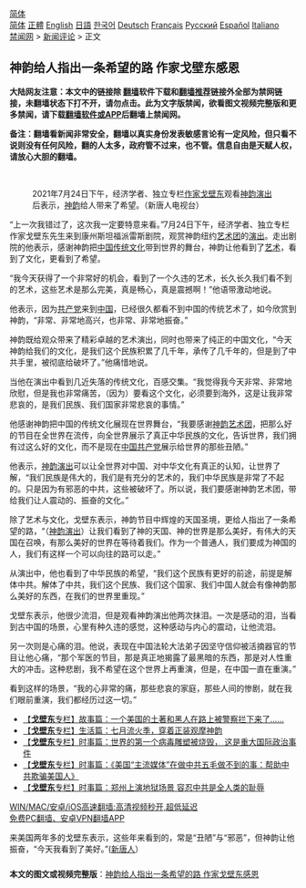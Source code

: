  <!-- 面包屑导航 --> <div class="breadcrumb"><!-- GTranslate: https://gtranslate.io/ -->  <div class="switcher notranslate">  <div class="selected">  <a href="#" onclick="return false;"> 简体</a>  </div>  <div class="option">  <a href="https://www.bannedbook.org" onclick="doGTranslate('zh-CN|zh-CN');jQuery('div.switcher div.selected a').html(jQuery(this).html());return false;" title="简体中文" class="nturl selected"> 简体</a>  <a href="https://www.bannedbook.org/zh-tw/" onclick="doGTranslate('zh-CN|zh-TW');jQuery('div.switcher div.selected a').html(jQuery(this).html());return false;" title="繁體中文" class="nturl"> 正體</a>  <a href="https://www.bannedbook.org/en/" onclick="doGTranslate('zh-CN|en');jQuery('div.switcher div.selected a').html(jQuery(this).html());return false;" title="English" class="nturl"> English</a>  <a href="https://www.bannedbook.org/ja/" onclick="doGTranslate('zh-CN|ja');jQuery('div.switcher div.selected a').html(jQuery(this).html());return false;" title="日本語" class="nturl"> 日語</a>  <a href="https://www.bannedbook.org/ko/" onclick="doGTranslate('zh-CN|ko');jQuery('div.switcher div.selected a').html(jQuery(this).html());return false;" title="한국어" class="nturl"> 한국어</a>  <a href="https://www.bannedbook.org/de/" onclick="doGTranslate('zh-CN|de');jQuery('div.switcher div.selected a').html(jQuery(this).html());return false;" title="Deutsch" class="nturl"> Deutsch</a>  <a href="https://www.bannedbook.org/fr/" onclick="doGTranslate('zh-CN|fr');jQuery('div.switcher div.selected a').html(jQuery(this).html());return false;" title="Français" class="nturl"> Français</a>  <a href="https://www.bannedbook.org/ru/" onclick="doGTranslate('zh-CN|ru');jQuery('div.switcher div.selected a').html(jQuery(this).html());return false;" title="Русский" class="nturl"> Русский</a>  <a href="https://www.bannedbook.org/es/" onclick="doGTranslate('zh-CN|es');jQuery('div.switcher div.selected a').html(jQuery(this).html());return false;" title="Español" class="nturl"> Español</a>  <a href="https://www.bannedbook.org/it/" onclick="doGTranslate('zh-CN|it');jQuery('div.switcher div.selected a').html(jQuery(this).html());return false;" title="Italiano" class="nturl"> Italiano</a>  </div>  </div>      <div class='breadcrumb-sub'><!-- Breadcrumb NavXT 6.3.0 --> <a href="https://www.bannedbook.org/" class="home">禁闻网</a> &gt; <a href="https://www.bannedbook.org/bnews/comments/" class="category">新闻评论</a> &gt; 正文</div></div><h2>神韵给人指出一条希望的路 作家戈壁东感恩</h2> <p class="notice"><b>大陆网友注意：本文中的链接除 <a href="https://github.com/bannedbook/fanqiang" >翻墙</a>软件下载和<a href="https://github.com/killgcd/justmysocks/blob/master/README.md">翻墙推荐</a>链接外全部为禁网链接，未翻墙状态下打不开，请勿点击。此为文字版禁闻，欲看图文视频完整版和更多禁闻，请下载<a href="https://github.com/bannedbook/fanqiang">翻墙软件或APP</a>后翻墙上禁闻网。</p><p>备注：翻墙看新闻非常安全，翻墙以真实身份发表敏感言论有一定风险，但只看不说则没有任何风险，翻的人太多，政府管不过来，也不管。信息自由是天赋人权，请放心大胆的翻墙。</b></p>  <div class="entry"> <br /> <figure><a href="https://i0.wp.com/upload-images-bucket-v64rleca837do.s3.eu-west-1.amazonaws.com/wp-content/uploads/2021/07/26171942/id13113120-2107241844292559-600x400-1.jpg?fit=600%2C400&#038;ssl=1" data-caption="2021年7月24日下午，经济学者、独立专栏作家戈壁东观看神韵演出后表示，神韵给人带来了希望。（新唐人电视台）"></a><figcaption class="wp-caption-text">2021年7月24日下午，经济学者、独立专栏<a href="https://www.bannedbook.org/bnews/tag/%e4%bd%9c%e5%ae%b6/" class="st_tag internal_tag" rel="tag" title="标签 作家 下的日志">作家</a><a href="https://www.bannedbook.org/bnews/tag/%E6%88%88%E5%A3%81%E4%B8%9C/" class="st_tag internal_tag" rel="tag" title="标签 戈壁东 下的日志">戈壁东</a>观看<span class='wp_keywordlink_affiliate'><a href="https://zh-cn.shenyunperformingarts.org/" title="神韵" target="_blank">神韵</a></span><a href="https://www.bannedbook.org/bnews/tag/%E6%BC%94%E5%87%BA/" class="st_tag internal_tag" rel="tag" title="标签 演出 下的日志">演出</a>后表示，<a href="https://www.bannedbook.org/bnews/tag/%e7%a5%9e%e9%9f%b5/" class="st_tag internal_tag" rel="tag" title="标签 神韵 下的日志">神韵</a>给人带来了希望。（新唐人电视台）</figcaption></figure> <p>“上一次我错过了，这次我一定要特意来看。”7月24日下午，经济学者、独立专栏作家戈壁东先生来到康州斯坦福派雷斯剧院，观赏神韵纽约<span class='wp_keywordlink_affiliate'><a href="https://zh-cn.shenyunperformingarts.org/" title="艺术团" target="_blank">艺术团</a></span>的<span class='wp_keywordlink_affiliate'><a href="https://zh-cn.shenyunperformingarts.org/" title="演出" target="_blank">演出</a></span>。走出剧院的他表示，感谢神韵把<span class='wp_keywordlink_affiliate'><a href="https://www.bannedbook.org/" title="中国" target="_blank">中国</a></span><span class='wp_keywordlink_affiliate'><a href="https://www.bannedbook.org/bnews/tculture/" title="传统文化" target="_blank">传统文化</a></span>带到世界的舞台，神韵让他看到了<a href="https://www.bannedbook.org/bnews/tag/%e8%89%ba%e6%9c%af/" class="st_tag internal_tag" rel="tag" title="标签 艺术 下的日志">艺术</a>，看到了文化，更看到了希望。</p> <p>“我今天获得了一个非常好的机会，看到了一个久违的艺术，长久长久我们看不到的艺术，这些艺术是那么完美，真是畅心，真是震撼啊！”他语带激动地说。</p> <p>他表示，因为<a href="https://www.bannedbook.org/bnews/tag/%e5%85%b1%e4%ba%a7%e5%85%9a/" class="st_tag internal_tag" rel="tag" title="标签 共产党 下的日志">共产党</a>来到<a href="https://www.bannedbook.org/bnews/tag/%E4%B8%AD%E5%9B%BD/" class="st_tag internal_tag" rel="tag" title="标签 中国 下的日志">中国</a>，已经很久都看不到中国的传统艺术了，如今欣赏到神韵，“非常、非常地高兴，也非常、非常地振奋。”</p>  <p>神韵既给观众带来了精彩卓越的艺术演出，同时也带来了纯正的中国文化，“今天神韵给我们的文化，是我们这个民族积累了几千年，承传了几千年的，但是到了中共手里，被彻底给破坏了。”他痛惜地说。</p> <p>当他在演出中看到几近失落的传统文化，百感交集。“我觉得我今天非常、非常地欣慰，但是我也非常痛苦，（因为）要看这个文化，必须要到海外，这是让我非常悲哀的，是我们民族、我们国家非常悲哀的事情。”</p> <p>他感谢神韵把中国的传统文化展现在世界舞台，“我要感谢<span class='wp_keywordlink_affiliate'><a href="https://zh-cn.shenyunperformingarts.org/" title="神韵艺术团" target="_blank">神韵艺术团</a></span>，把那么好的节目在全世界在流传，向全世界展示了真正中华民族的文化，告诉世界，我们拥有过这么好的文化，而不是现在<a href="https://www.bannedbook.org/bnews/tag/%e4%b8%ad%e5%9b%bd%e5%85%b1%e4%ba%a7%e5%85%9a/" class="st_tag internal_tag" rel="tag" title="标签 中国共产党 下的日志">中国共产党</a>展示给世界的那些丑陋。”</p>  <p>他表示，<span class='wp_keywordlink_affiliate'><a href="https://zh-cn.shenyunperformingarts.org/" title="神韵演出" target="_blank">神韵演出</a></span>可以让全世界对中国、对中华文化有真正的认知，让世界了解，“我们民族是伟大的，我们是有充分的艺术的，我们中华民族是非常了不起的。只是因为有邪恶的中共，这些被破坏了。所以说，我们要感谢神韵艺术团，带给我们让人震动的、振奋的文化。”</p> <p>除了艺术与文化，戈壁东表示，神韵节目中辉煌的天国圣境，更给人指出了一条希望的路，“（<a href="https://www.bannedbook.org/bnews/tag/%E7%A5%9E%E9%9F%B5%E6%BC%94%E5%87%BA/" class="st_tag internal_tag" rel="tag" title="标签 神韵演出 下的日志">神韵演出</a>）让我们看到了神的天国、神的世界是那么美好，有伟大的天国在召唤，有那么美好的世界在等待着我们。作为一个普通人，我们要成为神国的人，我们有这样一个可以向往的路可以走。”</p> <p>从演出中，他也看到了中华民族的希望，“我们这个民族有更好的前途，前提是解体中共。解体了中共，我们这个民族、我们这个国家、我们中国人就会有像神韵那么美好的东西，在我们的世界里重现。”</p>  <p>戈壁东表示，他很少流泪，但是观看神韵演出他两次抹泪。一次是感动的泪，当看到古中国的场景，心里有种久违的感觉，这种感动与内心的震动，让他流泪。</p> <p>另一次则是心痛的泪。他说，表现在中国法轮大法弟子因坚守信仰被活摘器官的节目让他心痛，“那个军医的节目，那是真正地揭露了最黑暗的东西，那是对人性重大的冲击。这种悲剧，我不希望在这个世界上再重演，但是，在中国一直在重演。”</p> <p>看到这样的场景，“我的心非常的痛，那些悲哀的家庭，那些人间的惨剧，就在我们眼前重演，我们都经历过这一切。”</p>  <ul class='op-related-articles' title='相关阅读'> <li><a href='https://www.bannedbook.org/bnews/comments/20210725/1593927.html' target='_blank'>【<b>戈壁东</b>专栏】故事篇：一个美国的土著和黑人在路上被警察拦下来了……</a></li> <li><a href='https://www.bannedbook.org/bnews/comments/20210725/1593891.html' target='_blank'>【<b>戈壁东</b>专栏】生活篇：七月流火季，穿着正装观摩神韵</a></li> <li><a href='https://www.bannedbook.org/bnews/comments/20210725/1593889.html' target='_blank'>【<b>戈壁东</b>专栏】时事篇：世界的第一个病毒雕塑被烧毁， 这是重大国际政治事件</a></li> <li><a href='https://www.bannedbook.org/bnews/comments/20210724/1593034.html' target='_blank'>【<b>戈壁东</b>专栏】时事篇：《美国“主流媒体”在做中共五毛做不到的事：帮助中共欺骗美国人》</a></li> <li><a href='https://www.bannedbook.org/bnews/comments/20210724/1593033.html' target='_blank'>【<b>戈壁东</b>专栏】时事篇：郑州上演地狱场景 容忍中共是全人类的耻辱</a></li> </ul> <p class="texttj"> <a href="https://github.com/bannedbook/fanqiang/wiki/V2ray%E6%9C%BA%E5%9C%BA" target="_blank">WIN/MAC/安卓/iOS高速翻墙:高清视频秒开,超低延迟</a><br/> <a href="https://github.com/bannedbook/fanqiang/wiki/%E7%A6%81%E9%97%BB%E7%BD%91%E5%AE%89%E5%8D%93%E7%BF%BB%E5%A2%99%E6%96%B0%E9%97%BBAPP" target="_blank">免费PC翻墙、安卓VPN翻墙APP</a></p><p>来美国两年多的戈壁东表示，这些年来看到的，常是“丑陋”与“邪恶”，但神韵让他振奋，“今天我看到了美好。”(<span class='wp_keywordlink_affiliate'><a href="https://www.ntdtv.com/" title="新唐人">新唐人</a></span>）</p><a name='sharetosocial'></a>  <div style="margin-bottom:5px;padding-bottom:5px;clear:both"> <div id="archive-pix-1" class="banner-ads"> <!-- AuctionX Display platform tag START --> <div id="26318x728x90x621x_ADSLOT2" clicktrack="%%CLICK_URL_ESC%%"></div> <!-- AuctionX Display platform tag END --> </div> <div id="archive-pix-2" class="banner-ads"> <!-- AuctionX Display platform tag START --> <div id="26315x300x250x621x_ADSLOT2" clicktrack="%%CLICK_URL_ESC%%"></div> <!-- AuctionX Display platform tag END --> </div> </div>  <div id="archive-pix-1" class="banner-ads"> <!-- AuctionX Display platform tag START --> <div id="26318x728x90x621x_ADSLOT3" clicktrack="%%CLICK_URL_ESC%%"></div> <!-- AuctionX Display platform tag END --> </div> <div><b>本文的图文或视频完整版</b>：<a href='https://www.bannedbook.org/bnews/comments/20210727/1594711.html'>神韵给人指出一条希望的路 作家戈壁东感恩</a></div>  </div><!--END ENTRY--> 